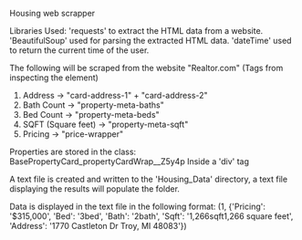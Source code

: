 Housing web scrapper

Libraries Used:
'requests' to extract the HTML data from a website.
'BeautifulSoup' used for parsing the extracted HTML data.
'dateTime' used to return the current time of the user.

The following will be scraped from the website "Realtor.com" (Tags from inspecting the element)
1. Address -> "card-address-1" + "card-address-2"
2. Bath Count -> "property-meta-baths"
3. Bed Count -> "property-meta-beds"
4. SQFT (Square feet) -> "property-meta-sqft"
5. Pricing -> "price-wrapper"

Properties are stored in the class: BasePropertyCard_propertyCardWrap__Z5y4p
Inside a 'div' tag

A text file is created and written to the 'Housing_Data' directory, a text file displaying the results will populate the folder.

Data is displayed in the text file in the following format: 
(1, {'Pricing': '$315,000', 'Bed': '3bed', 'Bath': '2bath', 'Sqft': '1,266sqft1,266 square feet', 'Address': '1770 Castleton Dr Troy, MI 48083'})

  
